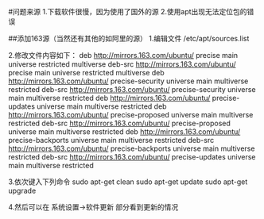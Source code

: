 #问题来源
1.下载软件很慢，因为使用了国外的源
2.使用apt出现无法定位包的错误

##添加163源（当然还有其他的如阿里的源）
1.编辑文件   /etc/apt/sources.list

2.修改文件内容如下：
deb http://mirrors.163.com/ubuntu/ precise main universe restricted multiverse 
deb-src http://mirrors.163.com/ubuntu/ precise main universe restricted multiverse 
deb http://mirrors.163.com/ubuntu/ precise-security universe main multiverse restricted 
deb-src http://mirrors.163.com/ubuntu/ precise-security universe main multiverse restricted 
deb http://mirrors.163.com/ubuntu/ precise-updates universe main multiverse restricted 
deb http://mirrors.163.com/ubuntu/ precise-proposed universe main multiverse restricted 
deb-src http://mirrors.163.com/ubuntu/ precise-proposed universe main multiverse restricted 
deb http://mirrors.163.com/ubuntu/ precise-backports universe main multiverse restricted 
deb-src http://mirrors.163.com/ubuntu/ precise-backports universe main multiverse restricted 
deb-src http://mirrors.163.com/ubuntu/ precise-updates universe main multiverse restricted

3.依次键入下列命令
sudo apt-get clean
sudo apt-get update
sudo apt-get upgrade

4.然后可以在  系统设置->软件更新 部分看到更新的情况
